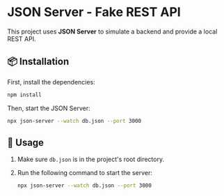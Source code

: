 # JSON Server - Fake REST API

This project uses **JSON Server** to simulate a backend and provide a local REST API.

## 📦 Installation

First, install the dependencies:

```sh
npm install
```

Then, start the JSON Server:

```sh
npx json-server --watch db.json --port 3000
```

## 🚀 Usage

1. Make sure `db.json` is in the project's root directory.
2. Run the following command to start the server:

   ```sh
   npx json-server --watch db.json --port 3000
   ```
